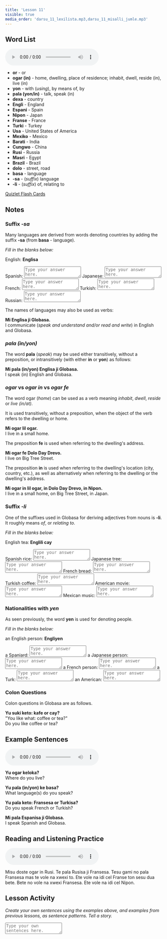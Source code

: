 ```yaml
---
title: 'Lesson 11'
visible: true
media_order: 'darsu_11_lexilista.mp3,darsu_11_misalli_jumle.mp3'
---
```


## Word List

<audio controls>
 <source src="/darsu/11/darsu_11_lexilista.mp3" type="audio/mpeg" />
 <p>Your user agent does not support the HTML5 Audio element.</p>
</audio>

* **or** - or
* **ogar (in)** - home, dwelling, place of residence; inhabit, dwell, reside (in), live (in)
* **yon** - with (_using_), by means of, by
* **pala (yon/in)** - talk, speak (in)
* **dexa** - country
* **Engli** - England
* **Espani** - Spain
* **Nipon** - Japan
* **Franse** - France
* **Turki** - Turkey
* **Usa** - United States of America
* **Mexiko** - Mexico
* **Barati** - India
* **Cungwo** - China
* **Rusi** - Russia
* **Masri** - Egypt
* **Brazil** - Brazil
* **dolo** - street, road
* **basa** - language
* **-sa** - (_suffix_) language
* **-li** - (_suffix_) of, relating to

[Quizlet Flash Cards](https://quizlet.com/559521575/globasa-101-lesson-11-flash-cards/)

## Notes
### Suffix _-sa_

Many languages are derived from words denoting countries by adding the suffix **-sa** (from **basa** - language).

_Fill in the blanks below:_

English: **Englisa**  

Spanish: <textarea width="100%" spellcheck="false" placeholder="Type your answer here."></textarea>
Japanese: <textarea width="100%" spellcheck="false" placeholder="Type your answer here."></textarea>
French: <textarea width="100%" spellcheck="false" placeholder="Type your answer here."></textarea>
Turkish: <textarea width="100%" spellcheck="false" placeholder="Type your answer here."></textarea>
Russian: <textarea width="100%" spellcheck="false" placeholder="Type your answer here."></textarea>

The names of languages may also be used as verbs:

**Mi Englisa ji Globasa.**  
I communicate (_speak and understand and/or read and write_) in English and Globasa. 

### _pala (in/yon)_

The word **pala** (_speak_) may be used either transitively, without a preposition, or intransitively (with either **in** or **yon**) as follows:

**Mi pala (in/yon) Englisa ji Globasa.**   
I speak (in) English and Globasa. 

### _ogar_ vs _ogar in_ vs _ogar fe_

The word ogar (_home_) can be used as a verb meaning _inhabit_, _dwell_, _reside_ or _live (in/at)_. 

It is used transitively, without a preposition, when the object of the verb refers to the dwelling or home. 

**Mi ogar lil ogar.**  
I live in a small home. 

The preposition **fe** is used when referring to the dwelling's address. 

**Mi ogar fe Dolo Day Drevo.**  
I live on Big Tree Street. 

The preposition **in** is used when referring to the dwelling's location (city, country, etc.), as well as alternatively when referring to the dwelling or the dwelling's address.

**Mi ogar in lil ogar, in Dolo Day Drevo, in Nipon.**  
I live in a small home, on Big Tree Street, in Japan.  

### Suffix _-li_

One of the suffixes used in Globasa for deriving adjectives from nouns is **-li**. It roughly means _of_, or _relating to_.

_Fill in the blanks below:_
 
English tea: **Englili cay**  

Spanish rice: <textarea width="100%" spellcheck="false" placeholder="Type your answer here."></textarea>
Japanese tree: <textarea width="100%" spellcheck="false" placeholder="Type your answer here."></textarea>
French bread: <textarea width="100%" spellcheck="false" placeholder="Type your answer here."></textarea>
Turkish coffee: <textarea width="100%" spellcheck="false" placeholder="Type your answer here."></textarea>
American movie: <textarea width="100%" spellcheck="false" placeholder="Type your answer here."></textarea> 
Mexican music: <textarea width="100%" spellcheck="false" placeholder="Type your answer here."></textarea>

### Nationalities with _yen_

As seen previously, the word **yen** is used for denoting people.

_Fill in the blanks below:_

an English person: **Engliyen**  

a Spaniard: <textarea width="100%" spellcheck="false" placeholder="Type your answer here."></textarea>
a Japanese person: <textarea width="100%" spellcheck="false" placeholder="Type your answer here."></textarea>
a French person: <textarea width="100%" spellcheck="false" placeholder="Type your answer here."></textarea>
a Turk: <textarea width="100%" spellcheck="false" placeholder="Type your answer here."></textarea>
an American: <textarea width="100%" spellcheck="false" placeholder="Type your answer here."></textarea>

### Colon Questions

Colon questions in Globasa are as follows.

**Yu suki keto: kafe or cay?**  
"You like what: coffee or tea?"  
Do you like coffee or tea?

## Example Sentences

<audio controls>
 <source src="/darsu/11/darsu_11_misalli_jumle.mp3" type="audio/mp3" />
 <p>Your user agent does not support the HTML5 Audio element.</p>
</audio>

**Yu ogar keloka?**   
Where do you live?

**Yu pala (in/yon) ke basa?**  
What language(s) do you speak?

**Yu pala keto: Fransesa or Turkisa?**  
Do you speak French or Turkish?

**Mi pala Espanisa ji Globasa.**  
I speak Spanish and Globasa.

## Reading and Listening Practice

<audio controls>
 <source src="/darsu/11/darsu_11_doxoli_abyasa.mp3" type="audio/mp3" />
 <p>Your user agent does not support the HTML5 Audio element.</p>
</audio>

Misu doste ogar in Rusi. Te pala Rusisa ji Fransesa. Tesu gami no pala Fransesa mas te vole na xwexi to. Ete vole na idi cel Franse ton sesu dua bete. Bete no vole na xwexi Fransesa. Ete vole na idi cel Nipon. 
 
## Lesson Activity

_Create your own sentences using the examples above, and examples from previous lessons, as sentence patterns. Tell a story._

<textarea width="100%" spellcheck="false" placeholder="Type your own sentences here."></textarea>